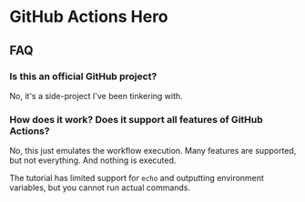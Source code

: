 # GitHub Actions Hero

## FAQ

### Is this an official GitHub project?

No, it's a side-project I've been tinkering with.

### How does it work? Does it support all features of GitHub Actions?

No, this just emulates the workflow execution. Many features are supported, but not everything. And nothing is executed.

The tutorial has limited support for `echo` and outputting environment variables, but you cannot run actual commands.